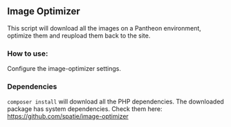 ## Image Optimizer
This script will download all the images on a Pantheon environment, optimize them and reupload them back to the site.

### How to use:
Configure the image-optimizer settings.

### Dependencies
`composer install` will download all the PHP dependencies. The downloaded package has system dependencies. Check them here: https://github.com/spatie/image-optimizer
